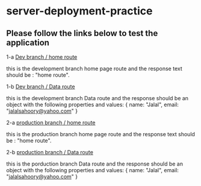 # server-deployment-practice

## Please follow the links below to test the application

1-a [Dev branch / home route](https://jalal-server-deploy-dev.herokuapp.com/)

this is the development branch home page route and the response text should be : "home route".

1-b [Dev branch / Data route](https://jalal-server-deploy-dev.herokuapp.com/data)

this is the development branch Data route and the response should be an object with the following properties and values: {
name: "Jalal",
email: "jalalsahoory@yahoo.com"
}

2-a [production branch / home route](https://jalal-server-deploy-prod.herokuapp.com/)

this is the production branch home page route and the response text should be : "home route".

2-b [production branch / Data route](https://jalal-server-deploy-prod.herokuapp.com/data)

this is the porduction branch Data route and the response should be an object with the following properties and values: {
name: "Jalal",
email: "jalalsahoory@yahoo.com"
}
